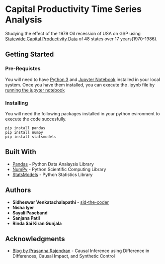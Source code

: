 # Capital Productivity Time Series Analysis

Studying the effect of the 1979 Oil recession of USA on GSP using [Statewide Capital Productivity Data](http://people.stern.nyu.edu/wgreene/Econometrics/PanelDataSets.htm) of 48 states over 17 years(1970-1986).

## Getting Started

### Pre-Requistes

You will need to have [Python 3](https://www.python.org) and [Jupyter Notebook](https://jupyter.org) installed in your local system. Once you have them installed, you can execute the .ipynb file by [running the jupyter notebook](https://jupyter-notebook-beginner-guide.readthedocs.io/en/latest/execute.html)


### Installing

You will need the following packages installed in your python evironment to execute the code succesfully.
```
pip install pandas
pip install numpy
pip install statsmodels
```

## Built With

* [Pandas](https://pandas.pydata.org) - Python Data Analaysis Library
* [NumPy](https://numpy.org) - Python Scientific Computing Library
* [StatsModels](https://www.statsmodels.org/stable/index.html) - Python Statistics Library

## Authors

* **Sidheswar Venkatachalapathi** - [sid-the-coder](https://github.com/sid-the-coder)
* **Nisha Iyer**
* **Sayali Paseband**
* **Sanjana Patil**
* **Rinda Sai Kiran Gunjala**

## Acknowledgments

* [Blog by Prasanna Rajendran](https://towardsdatascience.com/causal-inference-using-difference-in-differences-causal-impact-and-synthetic-control-f8639c408268) - Causal Inference using Difference in Differences, Causal Impact, and Synthetic Control
